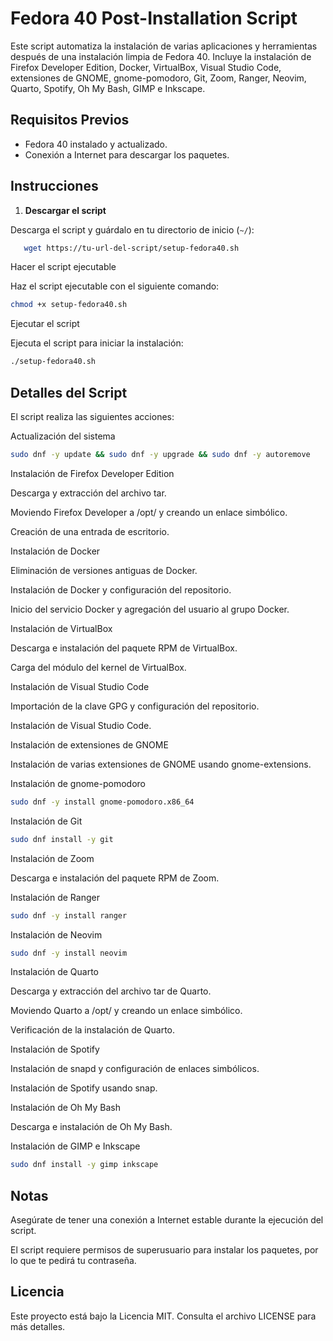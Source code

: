 # Fedora 40 Post-Installation Script

Este script automatiza la instalación de varias aplicaciones y herramientas después de una instalación limpia de Fedora 40. Incluye la instalación de Firefox Developer Edition, Docker, VirtualBox, Visual Studio Code, extensiones de GNOME, gnome-pomodoro, Git, Zoom, Ranger, Neovim, Quarto, Spotify, Oh My Bash, GIMP e Inkscape.

## Requisitos Previos

- Fedora 40 instalado y actualizado.
- Conexión a Internet para descargar los paquetes.

## Instrucciones

1. **Descargar el script**

Descarga el script y guárdalo en tu directorio de inicio (`~/`):

```bash
   wget https://tu-url-del-script/setup-fedora40.sh
```
Hacer el script ejecutable

Haz el script ejecutable con el siguiente comando:

```bash
chmod +x setup-fedora40.sh
```
Ejecutar el script

Ejecuta el script para iniciar la instalación:

```bash
./setup-fedora40.sh
```

## Detalles del Script

El script realiza las siguientes acciones:

Actualización del sistema

```bash
sudo dnf -y update && sudo dnf -y upgrade && sudo dnf -y autoremove
```
Instalación de Firefox Developer Edition

Descarga y extracción del archivo tar.

Moviendo Firefox Developer a /opt/ y creando un enlace simbólico.

Creación de una entrada de escritorio.

Instalación de Docker

Eliminación de versiones antiguas de Docker.

Instalación de Docker y configuración del repositorio.

Inicio del servicio Docker y agregación del usuario al grupo Docker.

Instalación de VirtualBox

Descarga e instalación del paquete RPM de VirtualBox.

Carga del módulo del kernel de VirtualBox.

Instalación de Visual Studio Code

Importación de la clave GPG y configuración del repositorio.

Instalación de Visual Studio Code.

Instalación de extensiones de GNOME

Instalación de varias extensiones de GNOME usando gnome-extensions.

Instalación de gnome-pomodoro

```bash
sudo dnf -y install gnome-pomodoro.x86_64
```
Instalación de Git

```bash
sudo dnf install -y git
```

Instalación de Zoom

Descarga e instalación del paquete RPM de Zoom.

Instalación de Ranger

```bash
sudo dnf -y install ranger
```
Instalación de Neovim

```bash
sudo dnf -y install neovim
```
Instalación de Quarto

Descarga y extracción del archivo tar de Quarto.

Moviendo Quarto a /opt/ y creando un enlace simbólico.

Verificación de la instalación de Quarto.

Instalación de Spotify

Instalación de snapd y configuración de enlaces simbólicos.

Instalación de Spotify usando snap.

Instalación de Oh My Bash

Descarga e instalación de Oh My Bash.

Instalación de GIMP e Inkscape

```bash
sudo dnf install -y gimp inkscape
```
## Notas

Asegúrate de tener una conexión a Internet estable durante la ejecución del script.

El script requiere permisos de superusuario para instalar los paquetes, por lo que te pedirá tu contraseña.

## Licencia

Este proyecto está bajo la Licencia MIT. Consulta el archivo LICENSE para más detalles.